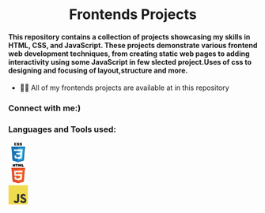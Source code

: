 <h1 align="center">Frontends Projects</h1>
<h4 align="left">This repository contains a collection of projects showcasing my skills in HTML, CSS, and JavaScript. These projects demonstrate various frontend web development techniques, from creating static web pages to adding interactivity using some JavaScript in few slected project.Uses of css to designing and focusing of layout,structure and more.</h4>

- 👨‍💻 All of my frontends projects are available at in this repository

<h3 align="left">Connect with me:)</h3>
<p align="left">
</p>

<h3 align="left">Languages and Tools used:</h3>
<p align="left"> <a href="https://www.w3schools.com/css/" target="_blank" rel="noreferrer"> <img src="https://raw.githubusercontent.com/devicons/devicon/master/icons/css3/css3-original-wordmark.svg" alt="css3" width="40" height="40"/> </a> <a href="https://www.w3.org/html/" target="_blank" rel="noreferrer"> <br><img src="https://raw.githubusercontent.com/devicons/devicon/master/icons/html5/html5-original-wordmark.svg" alt="html5" width="40" height="40"/> </a> <a href="https://developer.mozilla.org/en-US/docs/Web/JavaScript" target="_blank" rel="noreferrer"><br> <img src="https://raw.githubusercontent.com/devicons/devicon/master/icons/javascript/javascript-original.svg" alt="javascript" width="40" height="40"/> </a> </p>
